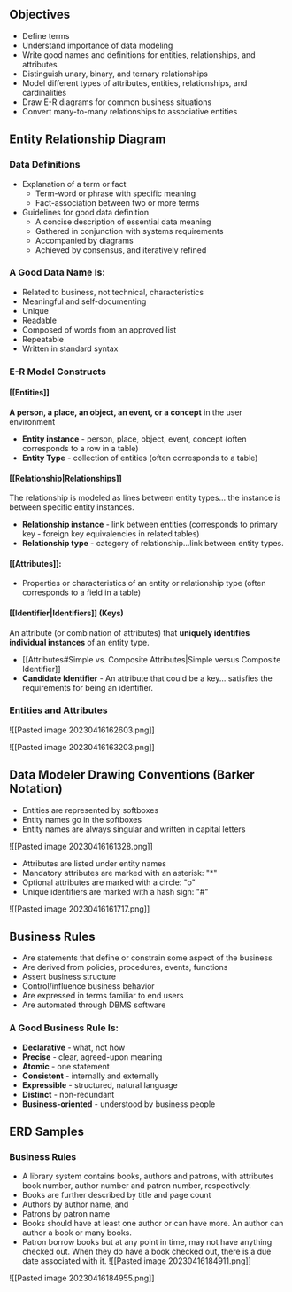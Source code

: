 ## Objectives
- Define terms 
- Understand importance of data modeling 
- Write good names and definitions for entities, relationships, and attributes 
- Distinguish unary, binary, and ternary relationships 
- Model different types of attributes, entities, relationships, and cardinalities 
- Draw E-R diagrams for common business situations 
- Convert many-to-many relationships to associative entities

## Entity Relationship Diagram
### Data Definitions
- Explanation of a term or fact
	- Term-word or phrase with specific meaning
	- Fact-association between two or more terms
- Guidelines for good data definition
	- A concise description of essential data meaning
	- Gathered in conjunction with systems requirements
	- Accompanied by diagrams
	- Achieved by consensus, and iteratively refined
### A Good  Data Name Is:
- Related to business, not technical, characteristics
- Meaningful and self-documenting
- Unique
- Readable
- Composed of words from an approved list
- Repeatable
- Written in standard syntax

### E-R Model Constructs
#### [[Entities]]
**A person, a place, an object, an event, or a concept** in the user environment
- **Entity instance** - person, place, object, event, concept (often corresponds to a row in a table)
- **Entity Type** - collection of entities (often corresponds to a table)
#### [[Relationship|Relationships]]
The relationship is modeled as lines between entity types... the instance is between specific entity instances.
- **Relationship instance** - link between entities (corresponds to primary key - foreign key equivalencies in related tables)
- **Relationship type** - category of relationship...link between entity types.
#### [[Attributes]]:
- Properties or characteristics of an entity or relationship type (often corresponds to a field in a table)

#### [[Identifier|Identifiers]] (Keys)
An attribute (or combination of attributes) that **uniquely identifies individual instances** of an entity type.
- [[Attributes#Simple vs. Composite Attributes|Simple versus Composite Identifier]] 
- **Candidate Identifier** - An attribute that could be a key... satisfies the requirements for being an identifier.

### Entities and Attributes
![[Pasted image 20230416162603.png]]

![[Pasted image 20230416163203.png]]

## Data Modeler Drawing Conventions (Barker Notation)
- Entities are represented by softboxes
- Entity names go in the softboxes
- Entity names are always singular and written in capital letters

![[Pasted image 20230416161328.png]]

- Attributes are listed under entity names
- Mandatory attributes are marked with an asterisk: "\*"
- Optional attributes are marked with a circle: "o"
- Unique identifiers are marked with a hash sign: "#"

![[Pasted image 20230416161717.png]]

## Business Rules
- Are statements that define or constrain some aspect of the business
- Are derived from policies, procedures, events, functions
- Assert business structure
- Control/influence business behavior
- Are expressed in terms familiar to end users
- Are automated through DBMS software

### A Good Business Rule Is:
- **Declarative** - what, not how
- **Precise** - clear, agreed-upon meaning
- **Atomic** - one statement
- **Consistent** - internally and externally
- **Expressible** - structured, natural language
- **Distinct** - non-redundant
- **Business-oriented** - understood by business people

## ERD Samples
### Business Rules
- A library system contains books, authors and patrons, with attributes book number, author number and patron number, respectively.
- Books are further described by title and page count
- Authors by author name, and 
- Patrons by patron name
- Books should have at least one author or can have more. An author can author a book or many books.
- Patron borrow books but at any point in time, may not have anything checked out. When they do have a book checked out, there is a due date associated with it.
![[Pasted image 20230416184911.png]]

![[Pasted image 20230416184955.png]]

